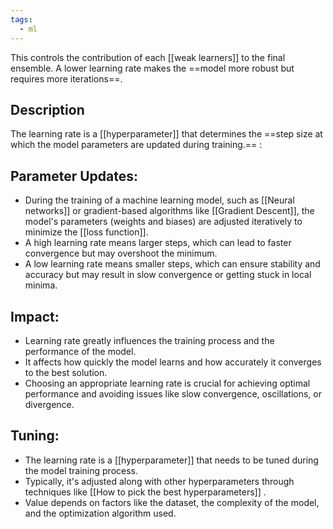 ```yaml
---
tags:
  - ml
---
```



This controls the contribution of each [[weak learners]] to the final ensemble. A lower learning rate makes the ==model more robust but requires more iterations==.

## Description

The learning rate is a [[hyperparameter]] that determines the ==step size at which the model parameters are updated during training.== :
## **Parameter Updates:**
   - During the training of a machine learning model, such as [[Neural networks]] or gradient-based algorithms like [[Gradient Descent]], the model's parameters (weights and biases) are adjusted iteratively to minimize the [[loss function]].
   - A high learning rate means larger steps, which can lead to faster convergence but may overshoot the minimum.
   - A low learning rate means smaller steps, which can ensure stability and accuracy but may result in slow convergence or getting stuck in local minima.
## **Impact:**
   - Learning rate greatly influences the training process and the performance of the model.
   - It affects how quickly the model learns and how accurately it converges to the best solution.
   - Choosing an appropriate learning rate is crucial for achieving optimal performance and avoiding issues like slow convergence, oscillations, or divergence.
## **Tuning:**
   - The learning rate is a [[hyperparameter]] that needs to be tuned during the model training process.
   - Typically, it's adjusted along with other hyperparameters through techniques like [[How to pick the best hyperparameters]] .
   - Value depends on factors like the dataset, the complexity of the model, and the optimization algorithm used.
